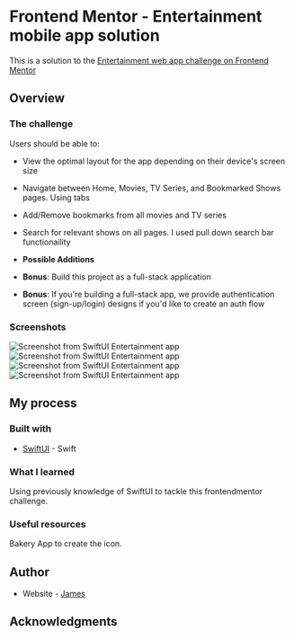 # Frontend Mentor - Entertainment mobile app solution

This is a solution to the [Entertainment web app challenge on Frontend Mentor](https://www.frontendmentor.io/challenges/entertainment-web-app-J-UhgAW1X) 

## Overview

### The challenge

Users should be able to:

- View the optimal layout for the app depending on their device's screen size
- Navigate between Home, Movies, TV Series, and Bookmarked Shows pages. Using tabs
- Add/Remove bookmarks from all movies and TV series
- Search for relevant shows on all pages. I used pull down search bar functionaility

- **Possible Additions**
- **Bonus**: Build this project as a full-stack application
- **Bonus**: If you're building a full-stack app, we provide authentication screen (sign-up/login) designs if you'd like to create an auth flow

### Screenshots
![Screenshot from SwiftUI Entertainment app](./Screenshots/Home-Page.png "The home screen scroll bar for trending and both TV and Movies")
![Screenshot from SwiftUI Entertainment app](./Screenshots/TV-Series.png "The screen that shows all TV Series")
![Screenshot from SwiftUI Entertainment app](./Screenshots/Movies-Search.png "The screen that shows all Movies with a look at the search bar feature")
![Screenshot from SwiftUI Entertainment app](./Screenshots/Bookmark-page.png "The bookmark page")

## My process

### Built with

- [SwiftUI](https://developer.apple.com/xcode/swiftui/) - Swift

### What I learned

Using previously knowledge of SwiftUI to tackle this frontendmentor challenge.

### Useful resources

Bakery App to create the icon.

## Author

- Website - [James](https://www.jimcoder-dev.co.uk)

## Acknowledgments